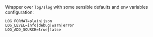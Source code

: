 Wrapper over `log/slog` with some sensible defaults and env variables configuration:

```
LOG_FORMAT=plain|json
LOG_LEVEL=info|debug|warn|error
LOG_ADD_SOURCE=true|false
```
